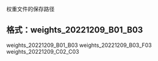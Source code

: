 权重文件的保存路径
## 格式：weights_20221209_B01_B03

  weights_20221209_B01_B03
  weights_20221209_B03_F03
  weights_20221209_C02_C03
  
